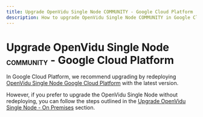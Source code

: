 ```yaml
---
title: Upgrade OpenVidu Single Node COMMUNITY - Google Cloud Platform
description: How to upgrade OpenVidu Single Node COMMUNITY in Google Cloud Platform.
---
```


# Upgrade OpenVidu Single Node <span class="openvidu-tag openvidu-community-tag" style="font-size: .6em; vertical-align: text-bottom">COMMUNITY</span> - Google Cloud Platform

In Google Cloud Platform, we recommend upgrading by redeploying [OpenVidu Single Node Google Cloud Platform](../azure/install.md) with the latest version.

However, if you prefer to upgrade the OpenVidu Single Node without redeploying, you can follow the steps outlined in the [Upgrade OpenVidu Single Node - On Premises](../on-premises/upgrade.md) section.
